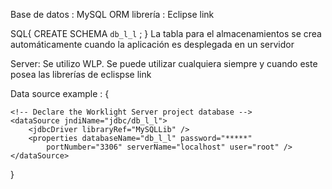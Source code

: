 Base de datos :  MySQL
ORM librería : Eclipse link 



SQL{
	CREATE SCHEMA `db_l_l` ;
}
La tabla para el almacenamientos se crea automáticamente cuando la aplicación  es desplegada en un servidor

Server: Se utilizo WLP. Se puede utilizar cualquiera siempre y cuando este posea las librerías de eclispse link

Data source example : {
	<!-- Declare the jar files for MySQL access through JDBC. -->
	<library id="MySQLLib">
		<fileset dir="${shared.resource.dir}/mysql" includes="*.jar" />
	</library>

	<!-- Declare the Worklight Server project database -->
	<dataSource jndiName="jdbc/db_l_l">
		<jdbcDriver libraryRef="MySQLLib" />
		<properties databaseName="db_l_l" password="*****"
			portNumber="3306" serverName="localhost" user="root" />
	</dataSource>

}
